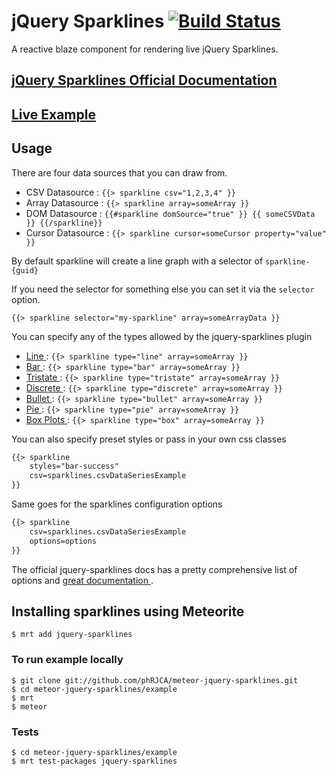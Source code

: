 jQuery Sparklines [![Build Status](https://travis-ci.org/LumaPictures/meteor-jquery-sparklines.svg?branch=master)](https://travis-ci.org/LumaPictures/meteor-jquery-sparklines)
=================

A reactive blaze component for rendering live jQuery Sparklines.

## [ jQuery Sparklines Official Documentation ](http://omnipotent.net/jquery.sparkline/#s-docs)
## [ Live Example ](http://jquery-sparklines.meteor.com)

## Usage

There are four data sources that you can draw from.
 + CSV Datasource : `{{> sparkline csv="1,2,3,4" }}`
 + Array Datasource : `{{> sparkline array=someArray }}`
 + DOM Datasource : `{{#sparkline domSource="true" }} {{ someCSVData }} {{/sparkline}}`
 + Cursor Datasource : `{{> sparkline cursor=someCursor property="value" }}`

By default sparkline will create a line graph with a selector of `sparkline-{guid}`

If you need the selector for something else you can set it via the `selector` option.

`{{> sparkline selector="my-sparkline" array=someArrayData }}`

You can specify any of the types allowed by the jquery-sparklines plugin
 + [ Line ](http://jquery-sparklines.meteor.com/line-charts) : `{{> sparkline type="line" array=someArray }}`
 + [ Bar ](http://jquery-sparklines.meteor.com/bar-charts) : `{{> sparkline type="bar" array=someArray }}`
 + [ Tristate ](http://jquery-sparklines.meteor.com/tristate-charts): `{{> sparkline type="tristate" array=someArray }}`
 + [ Discrete ](http://jquery-sparklines.meteor.com/discrete-charts): `{{> sparkline type="discrete" array=someArray }}`
 + [ Bullet ](http://jquery-sparklines.meteor.com/bullet-charts) : `{{> sparkline type="bullet" array=someArray }}`
 + [ Pie ](http://jquery-sparklines.meteor.com/pie-charts) : `{{> sparkline type="pie" array=someArray }}`
 + [ Box Plots ](http://jquery-sparklines.meteor.com/box-charts) : `{{> sparkline type="box" array=someArray }}`

You can also specify preset styles or pass in your own css classes
```html
{{> sparkline
    styles="bar-success"
    csv=sparklines.csvDataSeriesExample
}}
```

Same goes for the sparklines configuration options
```html
{{> sparkline
    csv=sparklines.csvDataSeriesExample
    options=options
}}
```

The official jquery-sparklines docs has a pretty comprehensive list of options and [ great documentation ](http://omnipotent.net/jquery.sparkline/#s-docs).

## Installing sparklines using Meteorite

```
$ mrt add jquery-sparklines
```

### To run example locally
```
$ git clone git://github.com/phRJCA/meteor-jquery-sparklines.git
$ cd meteor-jquery-sparklines/example
$ mrt
$ meteor
```

### Tests
```
$ cd meteor-jquery-sparklines/example
$ mrt test-packages jquery-sparklines
```
